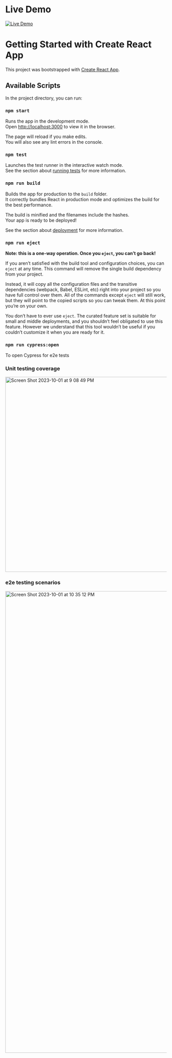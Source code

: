 # Live Demo

[![Live Demo](https://github-production-user-asset-6210df.s3.amazonaws.com/84875875/271855867-1668d6dc-69e5-4fb8-8b7d-cdd70489aa6b.png)](https://aitlaasri-aymane.github.io/pokelist/)


# Getting Started with Create React App

This project was bootstrapped with [Create React App](https://github.com/facebook/create-react-app).

## Available Scripts

In the project directory, you can run:

### `npm start`

Runs the app in the development mode.\
Open [http://localhost:3000](http://localhost:3000) to view it in the browser.

The page will reload if you make edits.\
You will also see any lint errors in the console.

### `npm test`

Launches the test runner in the interactive watch mode.\
See the section about [running tests](https://facebook.github.io/create-react-app/docs/running-tests) for more information.

### `npm run build`

Builds the app for production to the `build` folder.\
It correctly bundles React in production mode and optimizes the build for the best performance.

The build is minified and the filenames include the hashes.\
Your app is ready to be deployed!

See the section about [deployment](https://facebook.github.io/create-react-app/docs/deployment) for more information.

### `npm run eject`

**Note: this is a one-way operation. Once you `eject`, you can’t go back!**

If you aren’t satisfied with the build tool and configuration choices, you can `eject` at any time. This command will remove the single build dependency from your project.

Instead, it will copy all the configuration files and the transitive dependencies (webpack, Babel, ESLint, etc) right into your project so you have full control over them. All of the commands except `eject` will still work, but they will point to the copied scripts so you can tweak them. At this point you’re on your own.

You don’t have to ever use `eject`. The curated feature set is suitable for small and middle deployments, and you shouldn’t feel obligated to use this feature. However we understand that this tool wouldn’t be useful if you couldn’t customize it when you are ready for it.

### `npm run cypress:open`

To open Cypress for e2e tests

### Unit testing coverage

<img width="608" alt="Screen Shot 2023-10-01 at 9 08 49 PM" src="https://github.com/aitlaasri-aymane/pokelist/assets/84875875/d38c654d-9356-4a7e-80c7-29134200d86e">

### e2e testing scenarios

<img width="1440" alt="Screen Shot 2023-10-01 at 10 35 12 PM" src="https://github.com/aitlaasri-aymane/pokelist/assets/84875875/87726212-d814-414a-a24c-6b8c4165d1f8">
